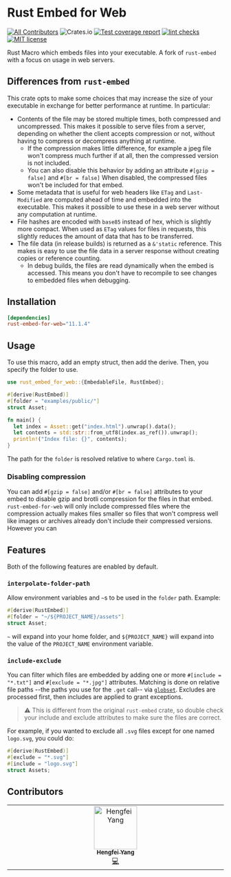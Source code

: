 # Rust Embed for Web <!-- omit in toc -->
<!-- ALL-CONTRIBUTORS-BADGE:START - Do not remove or modify this section -->
[![All Contributors](https://img.shields.io/badge/all_contributors-1-orange.svg?style=flat-square)](#contributors-) <!-- ALL-CONTRIBUTORS-BADGE:END -->
![Crates.io](https://img.shields.io/crates/v/rust-embed-for-web)
[![Test coverage report](https://img.shields.io/codecov/c/github/SeriousBug/rust-embed-for-web)](https://codecov.io/gh/SeriousBug/rust-embed-for-web)
[![lint checks](https://img.shields.io/github/actions/workflow/status/SeriousBug/rust-embed-for-web/lint.yml?label=lints&branch=master)](https://github.com/SeriousBug/rust-embed-for-web/actions/workflows/lint.yml)
[![MIT license](https://img.shields.io/github/license/SeriousBug/rust-embed-for-web)](https://github.com/SeriousBug/rust-embed-for-web/blob/master/LICENSE.txt)

Rust Macro which embeds files into your executable. A fork of `rust-embed` with a focus on usage in web servers.

## Differences from `rust-embed`

This crate opts to make some choices that may increase the size of your
executable in exchange for better performance at runtime. In particular:

- Contents of the file may be stored multiple times, both compressed and
  uncompressed. This makes it possible to serve files from a server, depending
  on whether the client accepts compression or not, without having to compress
  or decompress anything at runtime.
  - If the compression makes little difference, for example a jpeg file won't
    compress much further if at all, then the compressed version is not included.
  - You can also disable this behavior by adding an attribute `#[gzip = false]` and `#[br = false]`
    When disabled, the compressed files won't be included for that embed.
- Some metadata that is useful for web headers like `ETag` and `Last-Modified`
  are computed ahead of time and embedded into the executable. This makes it
  possible to use these in a web server without any computation at runtime.
- File hashes are encoded with `base85` instead of hex, which is slightly more
  compact. When used as `ETag` values for files in requests, this slightly
  reduces the amount of data that has to be transferred.
- The file data (in release builds) is returned as a `&'static` reference. This
  makes is easy to use the file data in a server response without creating
  copies or reference counting.
  - In debug builds, the files are read dynamically when the embed is accessed.
    This means you don't have to recompile to see changes to embedded files when
    debugging.

## Installation

```toml
[dependencies]
rust-embed-for-web="11.1.4"
```

## Usage

To use this macro, add an empty struct, then add the derive. Then, you specify the folder to use.

```rust
use rust_embed_for_web::{EmbedableFile, RustEmbed};

#[derive(RustEmbed)]
#[folder = "examples/public/"]
struct Asset;

fn main() {
  let index = Asset::get("index.html").unwrap().data();
  let contents = std::str::from_utf8(index.as_ref()).unwrap();
  println!("Index file: {}", contents);
}
```

The path for the `folder` is resolved relative to where `Cargo.toml` is.

### Disabling compression

You can add `#[gzip = false]` and/or `#[br = false]` attributes to your embed to
disable gzip and brotli compression for the files in that embed.
`rust-embed-for-web` will only include compressed files where the compression
actually makes files smaller so files that won't compress well like images or
archives already don't include their compressed versions. However you can

## Features

Both of the following features are enabled by default.

### `interpolate-folder-path`

Allow environment variables and `~`s to be used in the `folder` path. Example:

```rust
#[derive(RustEmbed)]
#[folder = "~/${PROJECT_NAME}/assets"]
struct Asset;
```

`~` will expand into your home folder, and `${PROJECT_NAME}` will expand into
the value of the `PROJECT_NAME` environment variable.

### `include-exclude`

You can filter which files are embedded by adding one or more `#[include = "*.txt"]` and `#[exclude = "*.jpg"]` attributes.
Matching is done on relative file paths --the paths you use for the `.get` call-- via [`globset`](https://docs.rs/globset/latest/globset/).
Excludes are processed first, then includes are applied to grant exceptions.

> ⚠️ This is different from the original `rust-embed` crate, so double check
> your include and exclude attributes to make sure the files are correct.

For example, if you wanted to exclude all `.svg` files except for one named
`logo.svg`, you could do:

```rust
#[derive(RustEmbed)]
#[exclude = "*.svg"]
#[include = "logo.svg"]
struct Assets;
```

## Contributors

<!-- ALL-CONTRIBUTORS-LIST:START - Do not remove or modify this section -->
<!-- prettier-ignore-start -->
<!-- markdownlint-disable -->
<table>
  <tbody>
    <tr>
      <td align="center" valign="top" width="14.28%"><a href="https://github.com/hengfeiyang"><img src="https://avatars.githubusercontent.com/u/1628250?v=4?s=100" width="100px;" alt="Hengfei Yang"/><br /><sub><b>Hengfei Yang</b></sub></a><br /><a href="https://github.com/SeriousBug/rust-embed-for-web/commits?author=hengfeiyang" title="Code">💻</a></td>
    </tr>
  </tbody>
</table>

<!-- markdownlint-restore -->
<!-- prettier-ignore-end -->

<!-- ALL-CONTRIBUTORS-LIST:END -->
